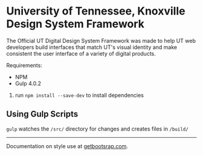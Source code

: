 # University of Tennessee, Knoxville Design System Framework

The Official UT Digital Design System Framework was made to help UT web developers build interfaces that match UT's visual identity and make consistent the user interface of a variety of digital products.

Requirements:

- NPM
- Gulp 4.0.2

1. run `npm install --save-dev` to install dependencies

## Using Gulp Scripts

`gulp` watches the `/src/` directory for changes and creates files in `/build/`

***

Documentation on style use at [getbootsrap.com](https://getbootstrap.com).